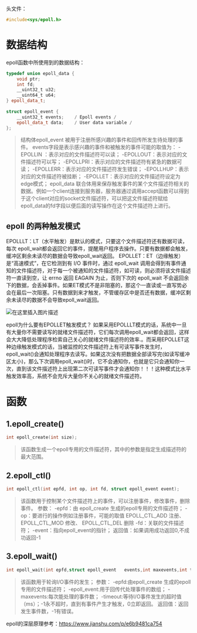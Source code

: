 头文件：

```cpp
#include<sys/epoll.h>
```
# 数据结构
epoll函数中所使用到的数据结构：

```cpp
typedef union epoll_data {
	void ptr;
	int fd;
	__uint32_t u32;
	__uint64_t u64;
} epoll_data_t;
 
struct epoll_event {
	__uint32_t events;    / Epoll events /
	epoll_data_t data;    / User data variable /
};
```
>结构体epoll_event 被用于注册所感兴趣的事件和回传所发生待处理的事件。
>events字段是表示感兴趣的事件和被触发的事件可能的取值为：
>-EPOLLIN ：表示对应的文件描述符可以读；
-EPOLLOUT：表示对应的文件描述符可以写；
-EPOLLPRI：表示对应的文件描述符有紧急的数据可读；
-EPOLLERR：表示对应的文件描述符发生错误；
-EPOLLHUP：表示对应的文件描述符被挂断；
-EPOLLET：表示对应的文件描述符设定为edge模式；
>epoll_data 联合体用来保存触发事件的某个文件描述符相关的数据。例如一个client连接到服务器，服务器通过调用accept函数可以得到于这个client对应的socket文件描述符，可以把这文件描述符赋给epoll_data的fd字段以便后面的读写操作在这个文件描述符上进行。

## epoll 的两种触发模式
EPOLLLT：LT（水平触发）是默认的模式，只要这个文件描述符还有数据可读，每次 epoll_wait都会返回它的事件，提醒用户程序去操作。只要有数据都会触发，缓冲区剩余未读尽的数据会导致epoll_wait返回。
EPOLLET：ET（边缘触发）是“高速模式”，在它检测到有 I/O 事件时，通过 epoll_wait 调用会得到有事件通知的文件描述符，对于每一个被通知的文件描述符，如可读，则必须将该文件描述符一直读到空，让 errno 返回 EAGAIN 为止，否则下次的 epoll_wait 不会返回余下的数据，会丢掉事件。如果ET模式不是非阻塞的，那这个一直读或一直写势必会在最后一次阻塞。只有数据到来才触发，不管缓存区中是否还有数据，缓冲区剩余未读尽的数据不会导致epoll_wait返回。

![在这里插入图片描述](https://img-blog.csdnimg.cn/20200319222846183.png?x-oss-process=image/watermark,type_ZmFuZ3poZW5naGVpdGk,shadow_10,text_aHR0cHM6Ly9ibG9nLmNzZG4ubmV0L0hMX0hMSEw=,size_16,color_FFFFFF,t_70)

epoll为什么要有EPOLLET触发模式？
如果采用EPOLLLT模式的话，系统中一旦有大量你不需要读写的就绪文件描述符，它们每次调用epoll_wait都会返回，这样会大大降低处理程序检索自己关心的就绪文件描述符的效率.。而采用EPOLLET这种边缘触发模式的话，当被监控的文件描述符上有可读写事件发生时，epoll_wait()会通知处理程序去读写。如果这次没有把数据全部读写完(如读写缓冲区太小)，那么下次调用epoll_wait()时，它不会通知你，也就是它只会通知你一次，直到该文件描述符上出现第二次可读写事件才会通知你！！！这种模式比水平触发效率高，系统不会充斥大量你不关心的就绪文件描述符。

# 函数
## 1.epoll_create()

```cpp
int epoll_create(int size);
```
>该函数生成一个epoll专用的文件描述符，其中的参数是指定生成描述符的最大范围。

## 2.epoll_ctl()

```cpp
int epoll_ctl(int epfd, int op, int fd, struct epoll_event event);
```
>该函数用于控制某个文件描述符上的事件，可以注册事件，修改事件，删除事件。
  参数：
  -epfd：由 epoll_create 生成的epoll专用的文件描述符；
   -op：要进行的操作例如注册事件，可能的取值
EPOLL_CTL_ADD 注册、
EPOLL_CTL_MOD 修改、
EPOLL_CTL_DEL 删除
-fd：关联的文件描述符；
-event：指向epoll_event的指针；
返回值：如果调用成功返回0,不成功返回-1

## 3.epoll_wait()

```cpp
int epoll_wait(int epfd,struct epoll_event   events,int maxevents,int timeout);
```

>该函数用于轮询I/O事件的发生；
参数：
-epfd:由epoll_create 生成的epoll专用的文件描述符；
-epoll_event:用于回传代处理事件的数组；
-maxevents:每次能处理的事件数；
-timeout:等待I/O事件发生的超时值（ms）；-1永不超时，直到有事件产生才触发，0立即返回。
返回值：返回发生事件数，-1有错误。


epoll的深层原理参考：https://www.jianshu.com/p/e6b9481ca754